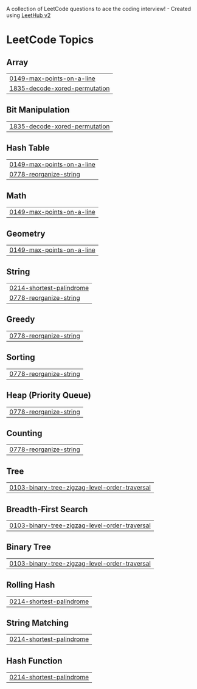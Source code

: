 A collection of LeetCode questions to ace the coding interview! - Created using [LeetHub v2](https://github.com/arunbhardwaj/LeetHub-2.0)
<!---LeetCode Topics Start-->
# LeetCode Topics
## Array
|  |
| ------- |
| [0149-max-points-on-a-line](https://github.com/Kuganthangavel/Leetcode-solutions/tree/master/0149-max-points-on-a-line) |
| [1835-decode-xored-permutation](https://github.com/Kuganthangavel/Leetcode-solutions/tree/master/1835-decode-xored-permutation) |
## Bit Manipulation
|  |
| ------- |
| [1835-decode-xored-permutation](https://github.com/Kuganthangavel/Leetcode-solutions/tree/master/1835-decode-xored-permutation) |
## Hash Table
|  |
| ------- |
| [0149-max-points-on-a-line](https://github.com/Kuganthangavel/Leetcode-solutions/tree/master/0149-max-points-on-a-line) |
| [0778-reorganize-string](https://github.com/Kuganthangavel/Leetcode-solutions/tree/master/0778-reorganize-string) |
## Math
|  |
| ------- |
| [0149-max-points-on-a-line](https://github.com/Kuganthangavel/Leetcode-solutions/tree/master/0149-max-points-on-a-line) |
## Geometry
|  |
| ------- |
| [0149-max-points-on-a-line](https://github.com/Kuganthangavel/Leetcode-solutions/tree/master/0149-max-points-on-a-line) |
## String
|  |
| ------- |
| [0214-shortest-palindrome](https://github.com/Kuganthangavel/Leetcode-solutions/tree/master/0214-shortest-palindrome) |
| [0778-reorganize-string](https://github.com/Kuganthangavel/Leetcode-solutions/tree/master/0778-reorganize-string) |
## Greedy
|  |
| ------- |
| [0778-reorganize-string](https://github.com/Kuganthangavel/Leetcode-solutions/tree/master/0778-reorganize-string) |
## Sorting
|  |
| ------- |
| [0778-reorganize-string](https://github.com/Kuganthangavel/Leetcode-solutions/tree/master/0778-reorganize-string) |
## Heap (Priority Queue)
|  |
| ------- |
| [0778-reorganize-string](https://github.com/Kuganthangavel/Leetcode-solutions/tree/master/0778-reorganize-string) |
## Counting
|  |
| ------- |
| [0778-reorganize-string](https://github.com/Kuganthangavel/Leetcode-solutions/tree/master/0778-reorganize-string) |
## Tree
|  |
| ------- |
| [0103-binary-tree-zigzag-level-order-traversal](https://github.com/Kuganthangavel/Leetcode-solutions/tree/master/0103-binary-tree-zigzag-level-order-traversal) |
## Breadth-First Search
|  |
| ------- |
| [0103-binary-tree-zigzag-level-order-traversal](https://github.com/Kuganthangavel/Leetcode-solutions/tree/master/0103-binary-tree-zigzag-level-order-traversal) |
## Binary Tree
|  |
| ------- |
| [0103-binary-tree-zigzag-level-order-traversal](https://github.com/Kuganthangavel/Leetcode-solutions/tree/master/0103-binary-tree-zigzag-level-order-traversal) |
## Rolling Hash
|  |
| ------- |
| [0214-shortest-palindrome](https://github.com/Kuganthangavel/Leetcode-solutions/tree/master/0214-shortest-palindrome) |
## String Matching
|  |
| ------- |
| [0214-shortest-palindrome](https://github.com/Kuganthangavel/Leetcode-solutions/tree/master/0214-shortest-palindrome) |
## Hash Function
|  |
| ------- |
| [0214-shortest-palindrome](https://github.com/Kuganthangavel/Leetcode-solutions/tree/master/0214-shortest-palindrome) |
<!---LeetCode Topics End-->